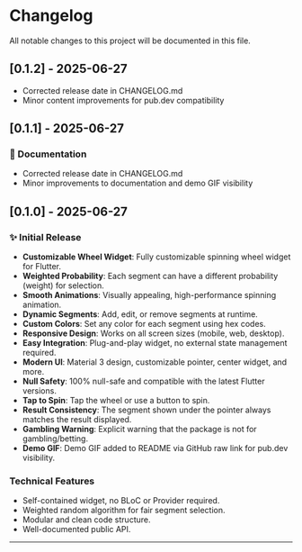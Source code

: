 # Changelog

All notable changes to this project will be documented in this file.

## [0.1.2] - 2025-06-27
- Corrected release date in CHANGELOG.md
- Minor content improvements for pub.dev compatibility

## [0.1.1] - 2025-06-27

### 📝 Documentation
- Corrected release date in CHANGELOG.md
- Minor improvements to documentation and demo GIF visibility

## [0.1.0] - 2025-06-27

### ✨ Initial Release
- **Customizable Wheel Widget**: Fully customizable spinning wheel widget for Flutter.
- **Weighted Probability**: Each segment can have a different probability (weight) for selection.
- **Smooth Animations**: Visually appealing, high-performance spinning animation.
- **Dynamic Segments**: Add, edit, or remove segments at runtime.
- **Custom Colors**: Set any color for each segment using hex codes.
- **Responsive Design**: Works on all screen sizes (mobile, web, desktop).
- **Easy Integration**: Plug-and-play widget, no external state management required.
- **Modern UI**: Material 3 design, customizable pointer, center widget, and more.
- **Null Safety**: 100% null-safe and compatible with the latest Flutter versions.
- **Tap to Spin**: Tap the wheel or use a button to spin.
- **Result Consistency**: The segment shown under the pointer always matches the result displayed.
- **Gambling Warning**: Explicit warning that the package is not for gambling/betting.
- **Demo GIF**: Demo GIF added to README via GitHub raw link for pub.dev visibility.

### Technical Features
- Self-contained widget, no BLoC or Provider required.
- Weighted random algorithm for fair segment selection.
- Modular and clean code structure.
- Well-documented public API.

---
